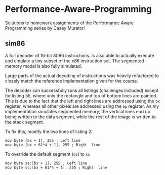 # Performance-Aware-Programming
Solutions to homework assignments of the Performance Aware Programming series by Casey Muratori

## sim86
A full decoder of 16-bit 8086 instructions. Is also able to actually execute and emulate a tiny subset of the x86 instruction set. The segmented memory model is also fully simulated.

Large parts of the actual decoding of instructions was heavily refactored to closely match the reference implementation given for the course.

The decoder can successfully runs all listings (challenges included) except for listing 55, where only the rectangle and top of bottom lines are painted. This is due to the fact that the left and right lines are addressed using the `bx` register, whereas all other pixels are addressed using the `bp` register. As my implementation simulates segmented memory, the vertical lines end up being written to the data segment, while the rest of the image is written to the stack segment.

To fix this, modify the two lines of listing 2:
```x86asm
mov byte [bx + 1], 255 ; Left line
mov byte [bx + 61*4 + 1], 255 ; Right  line
```
To override the default segment (`ds`) to `ss`
```x86asm
mov byte ss:[bx + 1], 255 ; Left line
mov byte ss:[bx + 61*4 + 1], 255 ; Right  line
```